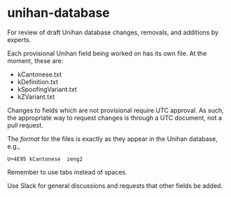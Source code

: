 # unihan-database
For review of draft Unihan database changes, removals, and additions by experts.

Each provisional Unihan field being worked on has its own file. At the moment,
these are:

- kCantonese.txt
- kDefinition.txt
- kSpoofingVariant.txt
- kZVariant.txt

Changes to fields which are not provisional require UTC approval. As such,
the appropriate way to request changes is through a UTC document, not
a pull request.

The *format* for the files is exactly as they appear in the Unihan database,
e.g.,

`U+4E95	kCantonese	zeng2`

Remember to use tabs instead of spaces.

Use Slack for general discussions and requests that other fields be added.
